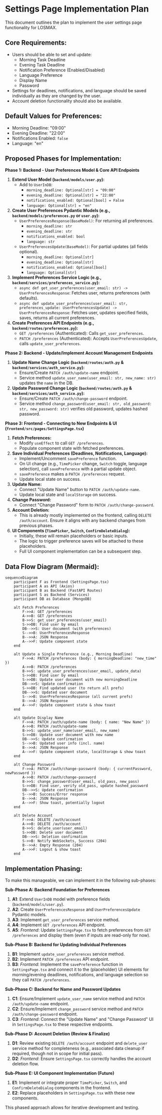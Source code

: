 # Settings Page Implementation Plan

This document outlines the plan to implement the user settings page functionality for LOSMAX.

## Core Requirements:
- Users should be able to set and update:
    - Morning Task Deadline
    - Evening Task Deadline
    - Notification Preference (Enabled/Disabled)
    - Language Preference
    - Display Name
    - Password
- Settings for deadlines, notifications, and language should be saved individually as they are changed by the user.
- Account deletion functionality should also be available.

## Default Values for Preferences:
- Morning Deadline: "09:00"
- Evening Deadline: "22:00"
- Notifications Enabled: `false`
- Language: "en"

## Proposed Phases for Implementation:

**Phase 1: Backend - User Preferences Model & Core API Endpoints**
   1.  **Extend User Model (`backend/models/user.py`):**
       *   Add to `UserInDB`:
           *   `morning_deadline: Optional[str] = "09:00"`
           *   `evening_deadline: Optional[str] = "22:00"`
           *   `notifications_enabled: Optional[bool] = False`
           *   `language: Optional[str] = "en"`
   2.  **Create User Preferences Pydantic Models (e.g., `backend/models/preferences.py` or `user.py`):**
       *   `UserPreferencesResponse(BaseModel)`: For returning all preferences.
           *   `morning_deadline: str`
           *   `evening_deadline: str`
           *   `notifications_enabled: bool`
           *   `language: str`
       *   `UserPreferencesUpdate(BaseModel)`: For partial updates (all fields optional).
           *   `morning_deadline: Optional[str]`
           *   `evening_deadline: Optional[str]`
           *   `notifications_enabled: Optional[bool]`
           *   `language: Optional[str]`
   3.  **Implement Preferences Service Logic (e.g., `backend/services/preferences_service.py`):**
       *   `async def get_user_preferences(user_email: str) -> UserPreferencesResponse`: Fetches user, returns preferences (with defaults).
       *   `async def update_user_preferences(user_email: str, preferences_update: UserPreferencesUpdate) -> UserPreferencesResponse`: Fetches user, updates specified fields, saves, returns all current preferences.
   4.  **Create Preferences API Endpoints (e.g., `backend/routes/preferences.py`):**
       *   `GET /preferences` (Authenticated): Calls `get_user_preferences`.
       *   `PATCH /preferences` (Authenticated): Accepts `UserPreferencesUpdate`, calls `update_user_preferences`.

**Phase 2: Backend - Update/Implement Account Management Endpoints**
   1.  **Update Name Change Logic (`backend/routes/auth.py` & `backend/services/auth_service.py`):**
       *   Ensure/Create `PATCH /auth/update-name` endpoint.
       *   Service method `update_user_name(user_email: str, new_name: str)` updates the `name` in the DB.
   2.  **Update Password Change Logic (`backend/routes/auth.py` & `backend/services/auth_service.py`):**
       *   Ensure/Create `PATCH /auth/change-password` endpoint.
       *   Service method `change_password(user_email: str, old_password: str, new_password: str)` verifies old password, updates hashed password.

**Phase 3: Frontend - Connecting to New Endpoints & UI (`frontend/src/pages/SettingsPage.tsx`)**
   1.  **Fetch Preferences:**
       *   Modify `useEffect` to call `GET /preferences`.
       *   Populate component state with fetched preferences.
   2.  **Save Individual Preferences (Deadlines, Notifications, Language):**
       *   Implement/Uncomment `savePreference` function.
       *   On UI change (e.g., `TimePicker` change, `Switch` toggle, language selection), call `savePreference` with a partial update object.
       *   `savePreference` makes a `PATCH /preferences` request.
       *   Update local state on success.
   3.  **Update Name:**
       *   Connect "Update Name" button to `PATCH /auth/update-name`.
       *   Update local state and `localStorage` on success.
   4.  **Change Password:**
       *   Connect "Change Password" form to `PATCH /auth/change-password`.
   5.  **Account Deletion:**
       *   This is already mostly implemented on the frontend, calling `DELETE /auth/account`. Ensure it aligns with any backend changes from previous phases.
   6.  **UI Components (`TimePicker`, `Switch`, `ConfirmDeleteDialog`):**
       *   Initially, these will remain placeholders or basic inputs.
       *   The logic to trigger preference saves will be attached to these placeholders.
       *   Full UI component implementation can be a subsequent step.

## Data Flow Diagram (Mermaid):
```mermaid
sequenceDiagram
    participant F as Frontend (SettingsPage.tsx)
    participant A as API (Axios)
    participant B as Backend (FastAPI Routes)
    participant S as Backend (Services)
    participant DB as Database (MongoDB)

    alt Fetch Preferences
        F->>A: GET /preferences
        A->>B: GET /preferences
        B->>S: get_user_preferences(user_email)
        S->>DB: Find user by email
        DB-->>S: User document (with preferences)
        S-->>B: UserPreferencesResponse
        B-->>A: JSON Response
        A-->>F: Update component state
    end

    alt Update a Single Preference (e.g., Morning Deadline)
        F->>A: PATCH /preferences (body: { morningDeadline: "new_time" })
        A->>B: PATCH /preferences
        B->>S: update_user_preferences(user_email, update_data)
        S->>DB: Find user by email
        S->>DB: Update user document with new morningDeadline
        DB-->>S: Update confirmation
        S->>DB: Find updated user (to return all prefs)
        DB-->>S: Updated user document
        S-->>B: UserPreferencesResponse (all current prefs)
        B-->>A: JSON Response
        A-->>F: Update component state & show toast
    end

    alt Update Display Name
        F->>A: PATCH /auth/update-name (body: { name: "New Name" })
        A->>B: PATCH /auth/update-name
        B->>S: update_user_name(user_email, new_name)
        S->>DB: Update user document with new name
        DB-->>S: Update confirmation
        S-->>B: Updated user info (incl. name)
        B-->>A: JSON Response
        A-->>F: Update component state, localStorage & show toast
    end

    alt Change Password
        F->>A: PATCH /auth/change-password (body: { currentPassword, newPassword })
        A->>B: PATCH /auth/change-password
        B->>S: change_password(user_email, old_pass, new_pass)
        S->>DB: Find user, verify old_pass, update hashed_password
        DB-->>S: Update confirmation
        S-->>B: Success/Error response
        B-->>A: JSON Response
        A-->>F: Show toast, potentially logout
    end

    alt Delete Account
        F->>A: DELETE /auth/account
        A->>B: DELETE /auth/account
        B->>S: delete_user(user_email)
        S->>DB: Delete user document
        DB-->>S: Deletion confirmation
        S->>B: Notify WebSockets, Success (204)
        B-->>A: Empty Response (204)
        A-->>F: Logout & show toast
    end
```

## Implementation Phasing:

To make this manageable, we can implement it in the following sub-phases:

**Sub-Phase A: Backend Foundation for Preferences**
1.  **A1**: Extend `UserInDB` model with preference fields (`backend/models/user.py`).
2.  **A2**: Create `UserPreferencesResponse` and `UserPreferencesUpdate` Pydantic models.
3.  **A3**: Implement `get_user_preferences` service method.
4.  **A4**: Implement `GET /preferences` API endpoint.
5.  **A5**: *Frontend*: Update `SettingsPage.tsx` to fetch preferences from `GET /preferences` and display them (even if inputs are read-only for now).

**Sub-Phase B: Backend for Updating Individual Preferences**
1.  **B1**: Implement `update_user_preferences` service method.
2.  **B2**: Implement `PATCH /preferences` API endpoint.
3.  **B3**: *Frontend*: Implement the `savePreference` function in `SettingsPage.tsx` and connect it to the (placeholder) UI elements for morning/evening deadlines, notifications, and language selection so they call `PATCH /preferences`.

**Sub-Phase C: Backend for Name and Password Updates**
1.  **C1**: Ensure/Implement `update_user_name` service method and `PATCH /auth/update-name` endpoint.
2.  **C2**: Ensure/Implement `change_password` service method and `PATCH /auth/change-password` endpoint.
3.  **C3**: *Frontend*: Connect the "Update Name" and "Change Password" UI in `SettingsPage.tsx` to these respective endpoints.

**Sub-Phase D: Account Deletion (Review & Finalize)**
1.  **D1**: Review existing `DELETE /auth/account` endpoint and `delete_user` service method for completeness (e.g., associated data cleanup if required, though not in scope for initial pass).
2.  **D2**: *Frontend*: Ensure `SettingsPage.tsx` correctly handles the account deletion flow.

**Sub-Phase E: UI Component Implementation (Future)**
1.  **E1**: Implement or integrate proper `TimePicker`, `Switch`, and `ConfirmDeleteDialog` components in the frontend.
2.  **E2**: Replace placeholders in `SettingsPage.tsx` with these new components.

This phased approach allows for iterative development and testing.